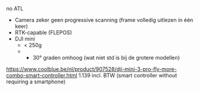 no ATL

- Camera zeker geen progressive scanning (frame volledig uitlezen in één keer)
- RTK-capable (FLEPOS)
- DJI mini
	- < 250g
	- + 30° graden omhoog (wat niet std is bij de grotere modellen)

https://www.coolblue.be/nl/product/907528/dji-mini-3-pro-fly-more-combo-smart-controller.html
1.139 incl. BTW (smart controller without requiring a smartphone)